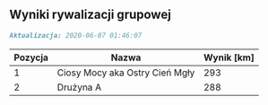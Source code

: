 ## Wyniki rywalizacji grupowej

```markdown
Aktualizacja: 2020-06-07 01:46:07
```

Pozycja | Nazwa | Wynik [km] |
------------ | -------------  | -------------
 1 |Ciosy Mocy aka Ostry Cień Mgły | 293 
 2 |Drużyna A | 288
